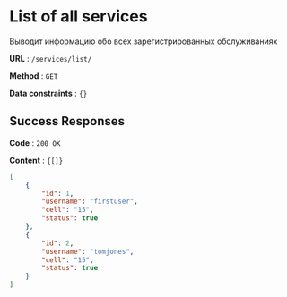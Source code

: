 # List of all services

Выводит информацию обо всех зарегистрированных обслуживаниях

**URL** : `/services/list/`

**Method** : `GET`

**Data constraints** : `{}`

## Success Responses

**Code** : `200 OK`

**Content** : `{[]}`

```json
[
    {
        "id": 1,
        "username": "firstuser",
        "cell": "15",
        "status": true
    },
    {
        "id": 2,
        "username": "tomjones",
        "cell": "15",
        "status": true
    }
]
```